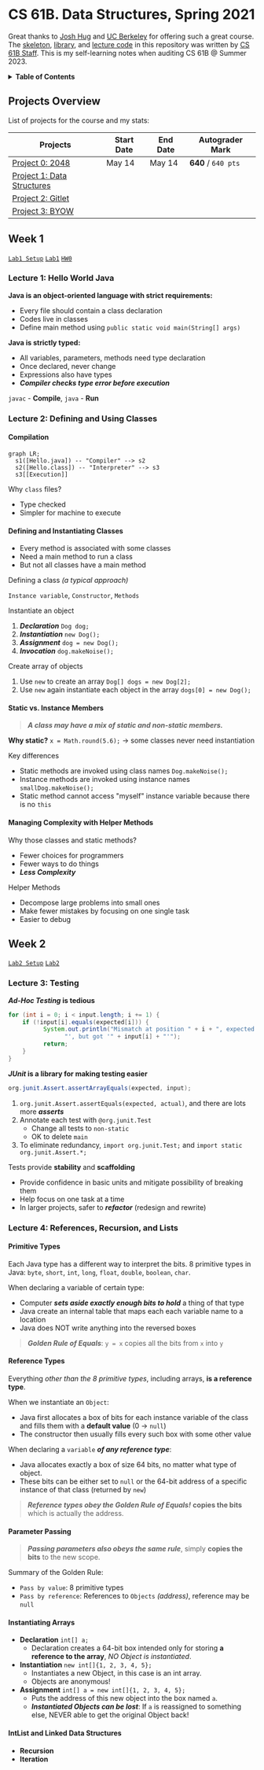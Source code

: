 # CS 61B. Data Structures, Spring 2021

Great thanks to [Josh Hug](https://www2.eecs.berkeley.edu/Faculty/Homepages/joshhug.html) and [UC Berkeley](https://www.berkeley.edu) for offering such a great course. The [skeleton](https://github.com/Berkeley-CS61B/skeleton-sp21), [library](https://github.com/Berkeley-CS61B/library-sp21), and [lecture code](https://github.com/Berkeley-CS61B/lectureCode-sp21) in this repository was written by [CS 61B Staff](https://github.com/Berkeley-CS61B). This is my self-learning notes when auditing CS 61B @ Summer 2023.

<details>
  <summary><b>Table of Contents</b></summary>

- [Projects Overview](#projects-overview)
- [Week 1](#week-1)
  - [Lecture 1: Hello World Java](#lecture-1-hello-world-java)
  - [Lecture 2: Defining and Using Classes](#lecture-2-defining-and-using-classes)
    - [Compilation](#compilation)
    - [Defining and Instantiating Classes](#defining-and-instantiating-classes)
    - [Static vs. Instance Members](#static-vs-instance-members)
    - [Managing Complexity with Helper Methods](#managing-complexity-with-helper-methods)
- [Week 2](#week-2)
  - [Lecture 3: Testing](#lecture-3-testing)
  - [Lecture 4: References, Recursion, and Lists](#lecture-4-references-recursion-and-lists)
    - [Primitive Types](#primitive-types)
    - [Reference Types](#reference-types)
    - [Parameter Passing](#parameter-passing)
    - [Instantiating Arrays](#instantiating-arrays)
    - [IntList and Linked Data Structures](#intlist-and-linked-data-structures)

</details>

## Projects Overview

List of projects for the course and my stats:

| Projects                                                                              | Start Date | End Date | Autograder Mark     |
| ------------------------------------------------------------------------------------- | ---------- | -------- | ------------------- |
| [Project 0: 2048](https://sp21.datastructur.es/materials/proj/proj0/proj0)            | May 14     | May 14   | **640** / `640 pts` |
| [Project 1: Data Structures](https://sp21.datastructur.es/materials/proj/proj1/proj1) |            |          |                     |
| [Project 2: Gitlet](https://sp21.datastructur.es/materials/proj/proj2/proj2)          |            |          |                     |
| [Project 3: BYOW](https://sp21.datastructur.es/materials/proj/proj3/proj3)            |            |          |                     |

## Week 1

[`Lab1 Setup`](https://sp21.datastructur.es/materials/lab/lab1setup/lab1setup) [`Lab1`](https://sp21.datastructur.es/materials/lab/lab1/lab1) [`HW0`](https://sp21.datastructur.es/materials/hw/hw0/hw0)

### Lecture 1: Hello World Java

**Java is an object-oriented language with strict requirements:**
- Every file should contain a class declaration
- Codes live in classes
- Define main method using `public static void main(String[] args)`

**Java is strictly typed:**
- All variables, parameters, methods need type declaration
- Once declared, never change
- Expressions also have types
- ***Compiler checks type error before execution***

`javac` - **Compile**, `java` - **Run**

### Lecture 2: Defining and Using Classes

#### Compilation

```mermaid
graph LR;
  s1([Hello.java]) -- "Compiler" --> s2
  s2([Hello.class]) -- "Interpreter" --> s3
  s3[[Execution]]
```

Why `class` files?
- Type checked
- Simpler for machine to execute

#### Defining and Instantiating Classes

- Every method is associated with some classes
- Need a main method to run a class
- But not all classes have a main method

Defining a class *(a typical approach)*

`Instance variable`, `Constructor`, `Methods`

Instantiate an object
1. ***Declaration*** `Dog dog;`
2. ***Instantiation*** `new Dog();`
3. ***Assignment*** `dog = new Dog();`
4. ***Invocation*** `dog.makeNoise();`

Create array of objects
1. Use `new` to create an array `Dog[] dogs = new Dog[2];`
2. Use `new` again instantiate each object in the array `dogs[0] = new Dog();`

#### Static vs. Instance Members

> ***A class may have a mix of static and non-static members.***

**Why static?** `x = Math.round(5.6);` -> some classes never need instantiation

Key differences
- Static methods are invoked using class names `Dog.makeNoise();`
- Instance methods are invoked using instance names `smallDog.makeNoise();`
- Static method cannot access "myself" instance variable because there is no `this`

#### Managing Complexity with Helper Methods

Why those classes and static methods?
- Fewer choices for programmers
- Fewer ways to do things
- ***Less Complexity***

Helper Methods
- Decompose large problems into small ones
- Make fewer mistakes by focusing on one single task
- Easier to debug

## Week 2

[`Lab2 Setup`](https://sp21.datastructur.es/materials/lab/lab2setup/lab2setup) [`Lab2`](https://sp21.datastructur.es/materials/lab/lab2/lab2)

### Lecture 3: Testing

***Ad-Hoc Testing* is tedious**

```java
for (int i = 0; i < input.length; i += 1) {
    if (!input[i].equals(expected[i])) {
    	  System.out.println("Mismatch at position " + i + ", expected: '" + expected[i] + 
                "', but got '" + input[i] + "'");
    	  return;
  	}
}
```

***JUnit* is a library for making testing easier**

```java
org.junit.Assert.assertArrayEquals(expected, input);
```

1. `org.junit.Assert.assertEquals(expected, actual)`, and there are lots more ***asserts***
2. Annotate each test with `@org.junit.Test`
    - Change all tests to `non-static`
    - OK to delete `main`
3. To eliminate redundancy, `import org.junit.Test;` and `import static org.junit.Assert.*;`

Tests provide **stability** and **scaffolding**
- Provide confidence in basic units and mitigate possibility of breaking them
- Help focus on one task at a time
- In larger projects, safer to ***refactor*** (redesign and rewrite)

### Lecture 4: References, Recursion, and Lists

#### Primitive Types

Each Java type has a different way to interpret the bits. 8 primitive types in Java: `byte`, `short`, `int`, `long`, `float`, `double`, `boolean`, `char`.

When declaring a variable of certain type:
- Computer ***sets aside exactly enough bits to hold*** a thing of that type
- Java create an internal table that maps each each variable name to a location
- Java does NOT write anything into the reversed boxes

> ***Golden Rule of Equals***: `y = x` copies all the bits from `x` into `y`

#### Reference Types

Everything *other than the 8 primitive types*, including arrays, **is a reference type**.

When we instantiate an `Object`:
- Java first allocates a box of bits for each instance variable of the class and fills them with a **default value** (0 -> `null`)
- The constructor then usually fills every such box with some other value

When declaring a `variable` ***of any reference type***:
- Java allocates exactly a box of size 64 bits, no matter what type of object.
- These bits can be either set to `null` or the 64-bit address of a specific instance of that class (returned by `new`)

> ***Reference types obey the Golden Rule of Equals!*** **copies the bits** which is actually the address.

#### Parameter Passing

> ***Passing parameters also obeys the same rule***, simply **copies the bits** to the new scope.

Summary of the Golden Rule:
- `Pass by value`: 8 primitive types
- `Pass by reference`: References to `Objects` *(address)*, reference may be `null`

#### Instantiating Arrays

- **Declaration** `int[] a;`
  - Declaration creates a 64-bit box intended only for storing **a reference to the array**, *NO Object is instantiated*.
- **Instantiation** `new int[]{1, 2, 3, 4, 5};`
  - Instantiates a new Object, in this case is an int array.
  - Objects are anonymous!
- **Assignment** `int[] a = new int[]{1, 2, 3, 4, 5};`
  - Puts the address of this new object into the box named `a`.
  - ***Instantiated Objects can be lost***: If `a` is reassigned to something else, NEVER able to get the original Object back!

#### IntList and Linked Data Structures

- **Recursion**
- **Iteration**



